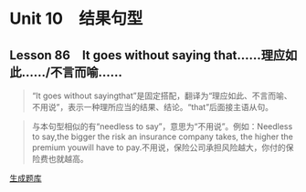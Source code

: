 ﻿ # Unit 10　结果句型
 ## Lesson 86　It goes without saying that……理应如此……/不言而喻……
 
> “It goes without sayingthat”是固定搭配，翻译为“理应如此、不言而喻、不用说”，表示一种理所应当的结果、结论。“that”后面接主语从句。

> 与本句型相似的有“needless to say”，意思为“不用说”。例如：Needless to say,the bigger the risk an insurance company takes, the higher the premium youwill have to pay.不用说，保险公司承担风险越大，你付的保险费也就越高。


 [生成题库](./sentence/f086.json)